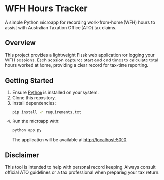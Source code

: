 # WFH Hours Tracker

A simple Python microapp for recording work-from-home (WFH) hours to assist with Australian Taxation Office (ATO) tax claims.

## Overview

This project provides a lightweight Flask web application for logging your WFH sessions. Each session captures start and end times to calculate total hours worked at home, providing a clear record for tax-time reporting.

## Getting Started

1. Ensure [Python](https://www.python.org/) is installed on your system.
2. Clone this repository.
3. Install dependencies:
   ```bash
   pip install -r requirements.txt
   ```
4. Run the microapp with:
   ```bash
   python app.py
   ```
   The application will be available at [http://localhost:5000](http://localhost:5000).

## Disclaimer

This tool is intended to help with personal record keeping. Always consult official ATO guidelines or a tax professional when preparing your tax return.
